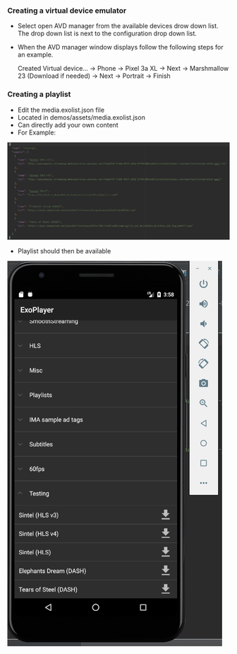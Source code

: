 ### Creating a virtual device emulator ###
* Select open AVD manager from the available devices drow down list. The drop down list is next to the configuration drop down list.
* When the AVD manager window displays follow the following steps for an example. 

  Created Virtual device... -> Phone -> Pixel 3a XL -> Next -> Marshmallow 23 (Download if needed) -> Next -> Portrait -> Finish
  
### Creating a playlist ###
* Edit the media.exolist.json file
* Located in demos/assets/media.exolist.json
* Can directly add your own content 
* For Example:

![](../Images/mediExolist.png)

* Playlist should then be available
 
 ![](../Images/playlist.png)